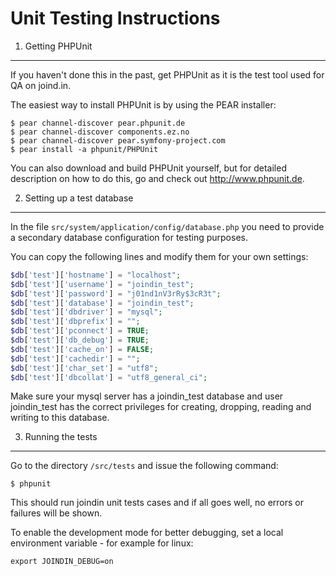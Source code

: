 Unit Testing Instructions
=========================

1. Getting PHPUnit
------------------
If you haven't done this in the past, get PHPUnit as it is the test tool used
for QA on joind.in.

The easiest way to install PHPUnit is by using the PEAR installer:

```shell
$ pear channel-discover pear.phpunit.de
$ pear channel-discover components.ez.no
$ pear channel-discover pear.symfony-project.com
$ pear install -a phpunit/PHPUnit
```

You can also download and build PHPUnit yourself, but for detailed description
on how to do this, go and check out http://www.phpunit.de.

2. Setting up a test database
-----------------------------
In the file `src/system/application/config/database.php` you need to provide
a secondary database configuration for testing purposes.

You can copy the following lines and modify them for your own settings:

```php
$db['test']['hostname'] = "localhost";
$db['test']['username'] = "joindin_test";
$db['test']['password'] = "j01nd1nV3rRy$3cR3t";
$db['test']['database'] = "joindin_test";
$db['test']['dbdriver'] = "mysql";
$db['test']['dbprefix'] = "";
$db['test']['pconnect'] = TRUE;
$db['test']['db_debug'] = TRUE;
$db['test']['cache_on'] = FALSE;
$db['test']['cachedir'] = "";
$db['test']['char_set'] = "utf8";
$db['test']['dbcollat'] = "utf8_general_ci";
```

Make sure your mysql server has a joindin_test database and user joindin_test
has the correct privileges for creating, dropping, reading and writing to this
database.

3. Running the tests
--------------------
Go to the directory `/src/tests` and issue the following command:

```shell
$ phpunit
```

This should run joindin unit tests cases and if all goes well, no errors or
failures will be shown.

To enable the development mode for better debugging, set a local environment
variable - for example for linux:

```shell
export JOINDIN_DEBUG=on
```